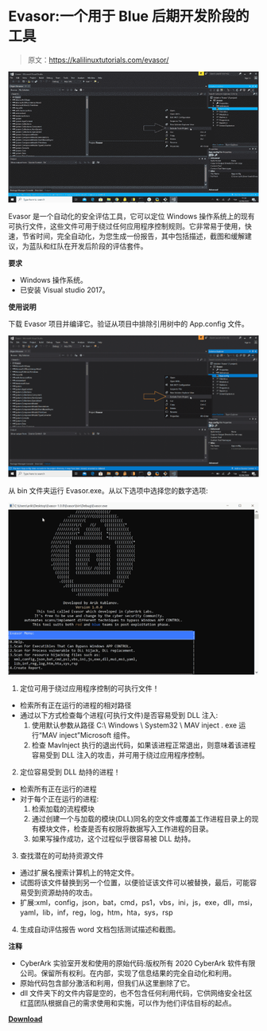 # Evasor:一个用于 Blue 后期开发阶段的工具

> 原文：<https://kalilinuxtutorials.com/evasor/>

[![Evasor : A Tool To Be Used In Post Exploitation Phase For Blue](img/a4ece57bf9b19906f4b7c81f324965d2.png "Evasor : A Tool To Be Used In Post Exploitation Phase For Blue")](https://1.bp.blogspot.com/-IHWu_HksYTI/YJw5hpCBKTI/AAAAAAAAJFA/Mvy6DoZz91o7SkwK4UZrFnvC2c9Nw-ejgCLcBGAsYHQ/s728/devenv_vTcX5EfWI2%25281%2529.png)

Evasor 是一个自动化的安全评估工具，它可以定位 Windows 操作系统上的现有可执行文件，这些文件可用于绕过任何应用程序控制规则。它非常易于使用，快速，节省时间，完全自动化，为您生成一份报告，其中包括描述，截图和缓解建议，为蓝队和红队在开发后阶段的评估套件。

**要求**

*   Windows 操作系统。
*   已安装 Visual studio 2017。

**使用说明**

下载 Evasor 项目并编译它。验证从项目中排除引用树中的 App.config 文件。

![](img/59e466d192840c10bba8b0930ae71e49.png)

从 bin 文件夹运行 Evasor.exe。从以下选项中选择您的数字选项:

![](img/c0e9a96595cbfeb45aade2852e25f5ce.png)

1.  定位可用于绕过应用程序控制的可执行文件！

*   检索所有正在运行的进程的相对路径
*   通过以下方式检查每个进程(可执行文件)是否容易受到 DLL 注入:
    1.  使用默认参数从路径 C:\ Windows \ System32 \ MAV inject . exe 运行“MAV inject”Microsoft 组件。
    2.  检查 MavInject 执行的退出代码，如果该进程正常退出，则意味着该进程容易受到 DLL 注入的攻击，并可用于绕过应用程序控制。

2.  定位容易受到 DLL 劫持的进程！

*   检索所有正在运行的进程
*   对于每个正在运行的进程:
    1.  检索加载的流程模块
    2.  通过创建一个与加载的模块(DLL)同名的空文件或覆盖工作进程目录上的现有模块文件，检查是否有权限将数据写入工作进程的目录。
    3.  如果写操作成功，这个过程似乎很容易被 DLL 劫持。

3.  查找潜在的可劫持资源文件

*   通过扩展名搜索计算机上的特定文件。
*   试图将该文件替换到另一个位置，以便验证该文件可以被替换，最后，可能容易受到资源劫持的攻击。
*   扩展:xml，config，json，bat，cmd，ps1，vbs，ini，js，exe，dll，msi，yaml，lib，inf，reg，log，htm，hta，sys，rsp

4.  生成自动评估报告 word 文档包括测试描述和截图。

**注释**

*   CyberArk 实验室开发和使用的原始代码:版权所有 2020 CyberArk 软件有限公司。保留所有权利。在内部，实现了信息结果的完全自动化和利用。
*   原始代码包含部分激活和利用，但我们从这里删除了它。
*   dll 文件夹下的文件内容是空的，也不包含任何利用代码，它供网络安全社区红蓝团队根据自己的需求使用和实施，可以作为他们评估目标的起点。

[**Download**](https://github.com/cyberark/Evasor)